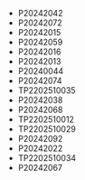 - P20242042  
- P20242072  
- P20242015  
- P20242059  
- P20242016  
- P20242013  
- P20240044  
- P20242074  
- TP2202510035  
- P20242038  
- P20242068  
- TP2202510012  
- TP2202510029  
- P20242092  
- P20242022  
- TP2202510034  
- P20242067  
